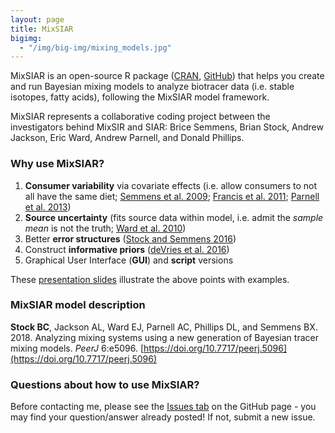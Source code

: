 ```yaml
---
layout: page
title: MixSIAR
bigimg:
  - "/img/big-img/mixing_models.jpg"
---
```


MixSIAR is an open-source R package ([CRAN](https://cran.r-project.org/package=MixSIAR), [GitHub](https://github.com/brianstock/MixSIAR)) that helps you create and run Bayesian mixing models to analyze biotracer data (i.e. stable isotopes, fatty acids), following the MixSIAR model framework.

MixSIAR represents a collaborative coding project between the investigators behind MixSIR and SIAR: Brice Semmens, Brian Stock, Andrew Jackson, Eric Ward, Andrew Parnell, and Donald Phillips.

### Why use MixSIAR?

1. **Consumer variability** via covariate effects (i.e. allow consumers to not all have the same diet; [Semmens et al. 2009](http://journals.plos.org/plosone/article?id=10.1371/journal.pone.0006187); [Francis et al. 2011](http://onlinelibrary.wiley.com/doi/10.1111/j.1461-0248.2011.01597.x/full); [Parnell et al. 2013](http://onlinelibrary.wiley.com/doi/10.1002/env.2221/full))
2. **Source uncertainty** (fits source data within model, i.e. admit the *sample mean* is not the truth; [Ward et al. 2010](http://pubs.acs.org/doi/abs/10.1021/es100053v))
3. Better **error structures** ([Stock and Semmens 2016](/pdf/Stock_Semmens_2016_unifying_error_structures.pdf))
4. Construct **informative priors** ([deVries et al. 2016](https://link.springer.com/article/10.1007/s00442-016-3667-5))
5. Graphical User Interface (**GUI**) and **script** versions

These [presentation slides](/pdf/mixsiar_sioSIgroup_052217.pdf) illustrate the above points with examples.

### MixSIAR model description

**Stock BC**, Jackson AL, Ward EJ, Parnell AC, Phillips DL, and Semmens BX. 2018. Analyzing mixing systems using a new generation of Bayesian tracer mixing models. *PeerJ* 6:e5096. [https://doi.org/10.7717/peerj.5096](https://doi.org/10.7717/peerj.5096)

### Questions about how to use MixSIAR?

Before contacting me, please see the [Issues tab](https://github.com/brianstock/MixSIAR/issues) on the GitHub page - you may find your question/answer already posted! If not, submit a new issue.
